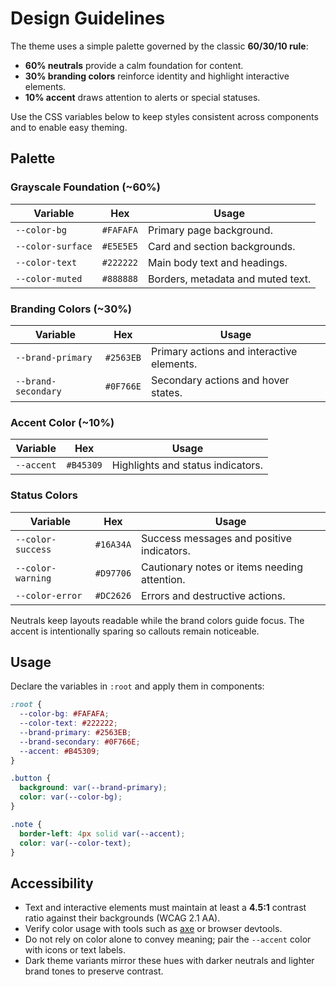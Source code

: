 # Design Guidelines

The theme uses a simple palette governed by the classic **60/30/10 rule**:

* **60% neutrals** provide a calm foundation for content.
* **30% branding colors** reinforce identity and highlight interactive elements.
* **10% accent** draws attention to alerts or special statuses.

Use the CSS variables below to keep styles consistent across components and to enable easy theming.

## Palette

### Grayscale Foundation (~60%)

| Variable | Hex | Usage |
| --- | --- | --- |
| `--color-bg` | `#FAFAFA` | Primary page background. |
| `--color-surface` | `#E5E5E5` | Card and section backgrounds. |
| `--color-text` | `#222222` | Main body text and headings. |
| `--color-muted` | `#888888` | Borders, metadata and muted text. |

### Branding Colors (~30%)

| Variable | Hex | Usage |
| --- | --- | --- |
| `--brand-primary` | `#2563EB` | Primary actions and interactive elements. |
| `--brand-secondary` | `#0F766E` | Secondary actions and hover states. |

### Accent Color (~10%)

| Variable | Hex | Usage |
| --- | --- | --- |
| `--accent` | `#B45309` | Highlights and status indicators. |

### Status Colors

| Variable | Hex | Usage |
| --- | --- | --- |
| `--color-success` | `#16A34A` | Success messages and positive indicators. |
| `--color-warning` | `#D97706` | Cautionary notes or items needing attention. |
| `--color-error` | `#DC2626` | Errors and destructive actions. |

Neutrals keep layouts readable while the brand colors guide focus. The accent is intentionally sparing so callouts remain noticeable.

## Usage

Declare the variables in `:root` and apply them in components:

```css
:root {
  --color-bg: #FAFAFA;
  --color-text: #222222;
  --brand-primary: #2563EB;
  --brand-secondary: #0F766E;
  --accent: #B45309;
}

.button {
  background: var(--brand-primary);
  color: var(--color-bg);
}

.note {
  border-left: 4px solid var(--accent);
  color: var(--color-text);
}
```

## Accessibility

- Text and interactive elements must maintain at least a **4.5:1** contrast ratio against their backgrounds (WCAG 2.1 AA).
- Verify color usage with tools such as [axe](https://www.deque.com/axe/) or browser devtools.
- Do not rely on color alone to convey meaning; pair the `--accent` color with icons or text labels.
- Dark theme variants mirror these hues with darker neutrals and lighter brand tones to preserve contrast.
